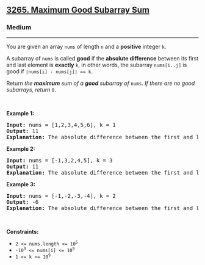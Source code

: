 <h2><a href="https://leetcode.com/problems/maximum-good-subarray-sum/description/">3265. Maximum Good Subarray Sum</a></h2><h3>Medium</h3><hr><p>You are given an array <code>nums</code> of length <code>n</code> and a <strong>positive</strong> integer <code>k</code>.</p>

<p>A <span data-keyword="subarray-nonempty">subarray</span> of <code>nums</code> is called <strong>good</strong> if the <strong>absolute difference</strong> between its first and last element is <strong>exactly</strong> <code>k</code>, in other words, the subarray <code>nums[i..j]</code> is good if <code>|nums[i] - nums[j]| == k</code>.</p>

<p>Return <em>the <strong>maximum</strong> sum of a <strong>good</strong> subarray of </em><code>nums</code>. <em>If there are no good subarrays</em><em>, return </em><code>0</code>.</p>

<p>&nbsp;</p>
<p><strong class="example">Example 1:</strong></p>

<pre>
<strong>Input:</strong> nums = [1,2,3,4,5,6], k = 1
<strong>Output:</strong> 11
<strong>Explanation:</strong> The absolute difference between the first and last element<!-- notionvc: 2a6d66c9-0149-4294-b267-8be9fe252de9 --> must be 1 for a good subarray. All the good subarrays are: [1,2], [2,3], [3,4], [4,5], and [5,6]. The maximum subarray sum is 11 for the subarray [5,6].
</pre>

<p><strong class="example">Example 2:</strong></p>

<pre>
<strong>Input:</strong> nums = [-1,3,2,4,5], k = 3
<strong>Output:</strong> 11
<strong>Explanation:</strong> The absolute difference between the first and last element<!-- notionvc: 2a6d66c9-0149-4294-b267-8be9fe252de9 --> must be 3 for a good subarray. All the good subarrays are: [-1,3,2], and [2,4,5]. The maximum subarray sum is 11 for the subarray [2,4,5].
</pre>

<p><strong class="example">Example 3:</strong></p>

<pre>
<strong>Input:</strong> nums = [-1,-2,-3,-4], k = 2
<strong>Output:</strong> -6
<strong>Explanation:</strong> The absolute difference between the first and last element<!-- notionvc: 2a6d66c9-0149-4294-b267-8be9fe252de9 --> must be 2 for a good subarray. All the good subarrays are: [-1,-2,-3], and [-2,-3,-4]. The maximum subarray sum is -6 for the subarray [-1,-2,-3].
</pre>

<p>&nbsp;</p>
<p><strong>Constraints:</strong></p>

<ul>
	<li><code>2 &lt;= nums.length &lt;= 10<sup>5</sup></code></li>
	<li><code>-10<sup>9</sup> &lt;= nums[i] &lt;= 10<sup>9</sup></code></li>
	<li><code>1 &lt;= k &lt;= 10<sup>9</sup></code></li>
</ul>
